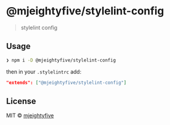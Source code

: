 # @mjeightyfive/stylelint-config

> stylelint config

## Usage

```sh
❯ npm i -D @mjeightyfive/stylelint-config
```

then in your `.stylelintrc` add:

```json
"extends": ["@mjeightyfive/stylelint-config"]

```

## License

MIT © [mjeightyfive](https://mje.fi)
